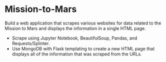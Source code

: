 # Mission-to-Mars
Build a web application that scrapes various websites for data related to the Mission to Mars and displays the information in a single HTML page.

- Scrape using Jupyter Notebook, BeautifulSoup, Pandas, and Requests/Splinter.
- Use MongoDB with Flask templating to create a new HTML page that displays all of the information that was scraped from the URLs.
